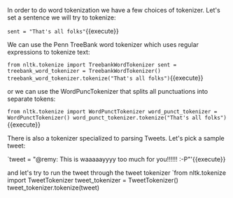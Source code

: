 
In order to do word tokenization we have a few choices of tokenizer.
Let's set a sentence we will try to tokenize:

`sent = "That's all folks"`{{execute}}

We can use the Penn TreeBank word tokenizer which uses regular expressions to tokenize text:

`from nltk.tokenize import TreebankWordTokenizer
sent = 
treebank_word_tokenizer = TreebankWordTokenizer()
treebank_word_tokenizer.tokenize("That's all folks")`{{execute}}

or we can use the WordPuncTokenizer that splits all punctuations into separate tokens:

`from nltk.tokenize import WordPunctTokenizer
word_punct_tokenizer = WordPunctTokenizer()
word_punct_tokenizer.tokenize("That's all folks")`{{execute}}

There is also a tokenizer specialized to parsing Tweets. 
Let's pick a sample tweet:

`tweet = "@remy: This is waaaaayyyy too much for you!!!!!! :-P"'{{execute}}

and let's try to run the tweet through the tweet tokenizer
`from nltk.tokenize import TweetTokenizer
tweet_tokenizer = TweetTokenizer()
tweet_tokenizer.tokenize(tweet)

